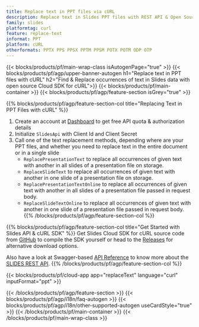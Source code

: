 ```yaml
---
title: Replace text in PPT files via cURL
description: Replace text in Slides PPT files with REST API & Open Source cURL SDK
family: slides
platformtag: curl
feature: replace-text
informat: PPT
platform: cURL
otherformats: PPTX PPS PPSX PPTM PPSM POTX POTM ODP OTP
---
```


{{< blocks/products/pf/main-wrap-class isAutogenPage="true" >}}
{{< blocks/products/pf/agp/upper-banner-autogen h1="Replace text in PPT files with cURL" h2="Find & Replace occurrences of text in Slides data with open source Cloud SDK for cURL">}}
{{< blocks/products/pf/main-container >}}
{{< blocks/products/pf/agp/feature-section isGrey="true" >}}

{{% blocks/products/pf/agp/feature-section-col title="Replacing Text in PPT Files with cURL" %}}
1. Create an account at <a href="https://dashboard.aspose.cloud/">Dashboard</a> to get free API quota & authorization details
1. Initialize ```SlidesApi``` with Client Id and Client Secret
1. Call one of the text replacement methods, depending where are your PPT files, and whether you need to replace text in the entire document or in a single slide
    - ```ReplacePresentationText``` to replace all occurrences of given text with another in all slides of a presentation file on storage.
    - ```ReplaceSlideText``` to replace all occurrences of given text with another in one slide of a presentation file on storage.
    - ```ReplacePresentationTextOnline``` to replace all occurrences of given text with another in all slides of a presentation file passed in request body.
    - ```ReplaceSlideTextOnline``` to replace all occurrences of given text with another in one slide of a presentation file passed in request body.
{{% /blocks/products/pf/agp/feature-section-col %}}

{{% blocks/products/pf/agp/feature-section-col title="Get Started with Slides API & cURL SDK" %}}
Get Slides Cloud SDK for cURL source code from [GitHub](https://github.com/aspose-slides-cloud/aspose-slides-cloud-curl) to compile the SDK yourself or head to the [Releases](https://releases.aspose.cloud/) for alternative download options.

Also have a look at Swagger-based [API Reference](https://apireference.aspose.cloud/slides/) to know more about the [SLIDES REST API](https://products.aspose.cloud/slides/curl/).
{{% /blocks/products/pf/agp/feature-section-col %}}

{{< blocks/products/pf/cloud-app app="replaceText" language="curl" inputFormat="ppt" >}}

{{< /blocks/products/pf/agp/feature-section >}}
{{< blocks/products/pf/agp/i18n/faq-autogen >}}
{{< blocks/products/pf/agp/i18n/other-supported-autogen useCardStyle="true" >}}
{{< /blocks/products/pf/main-container >}}
{{< /blocks/products/pf/main-wrap-class >}}
